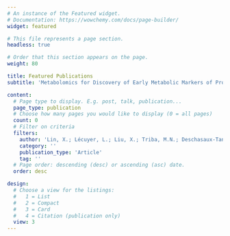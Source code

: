 ```yaml
---
# An instance of the Featured widget.
# Documentation: https://wowchemy.com/docs/page-builder/
widget: featured

# This file represents a page section.
headless: true

# Order that this section appears on the page.
weight: 80

title: Featured Publications
subtitle: 'Metabolomics for Discovery of Early Metabolic Markers of Prostate Cancer Based on Ultra-High-Performance Liquid Chromatography-High Resolution Mass Spectrometry'

content:
  # Page type to display. E.g. post, talk, publication...
  page_type: publication
  # Choose how many pages you would like to display (0 = all pages)
  count: 0
  # Filter on criteria
  filters:
    author: 'Lin, X.; Lécuyer, L.; Liu, X.; Triba, M.N.; Deschasaux-Tanguy, M.; Demidem, A.; Liu, Z.; Palama, T.; Rossary, A.; Vasson, M.-P.; Hercberg, S.; Galan, P.; Savarin, P.; Xu, G.; Touvier, M.'
    category: ''
    publication_type: 'Article'
    tag: ''
  # Page order: descending (desc) or ascending (asc) date.
  order: desc

design:
  # Choose a view for the listings:
  #   1 = List
  #   2 = Compact
  #   3 = Card
  #   4 = Citation (publication only)
  view: 3
---
```

